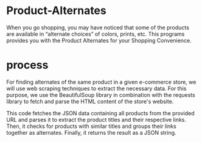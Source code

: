 # Product-Alternates
When you go shopping, you may have noticed that some of the products are available in “alternate choices” of colors, prints, etc. This programs provides you with the Product Alternates for your Shopping Convenience.


# process
For finding alternates of the same product in a given e-commerce store, we will use web scraping techniques to extract the necessary data. For this purpose, we use the BeautifulSoup library in combination with the requests library to fetch and parse the HTML content of the store's website.

This code fetches the JSON data containing all products from the provided URL and parses it to extract the product titles and their respective links. Then, it checks for products with similar titles and groups their links together as alternates. Finally, it returns the result as a JSON string.
